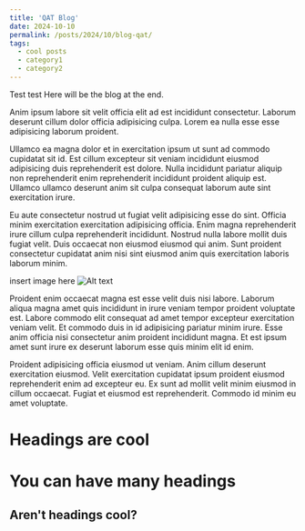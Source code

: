 ```yaml
---
title: 'QAT Blog'
date: 2024-10-10
permalink: /posts/2024/10/blog-qat/
tags:
  - cool posts
  - category1
  - category2
---
```


Test test Here will be the blog at the end.

Anim ipsum labore sit velit officia elit ad est incididunt consectetur. Laborum deserunt cillum dolor officia adipisicing culpa. Lorem ea nulla esse esse adipisicing laborum proident.

Ullamco ea magna dolor et in exercitation ipsum ut sunt ad commodo cupidatat sit id. Est cillum excepteur sit veniam incididunt eiusmod adipisicing duis reprehenderit est dolore. Nulla incididunt pariatur aliquip non reprehenderit enim reprehenderit incididunt proident aliquip est. Ullamco ullamco deserunt anim sit culpa consequat laborum aute sint exercitation irure.

Eu aute consectetur nostrud ut fugiat velit adipisicing esse do sint. Officia minim exercitation exercitation adipisicing officia. Enim magna reprehenderit irure cillum culpa reprehenderit incididunt. Nostrud nulla labore mollit duis fugiat velit. Duis occaecat non eiusmod eiusmod qui anim. Sunt proident consectetur cupidatat anim nisi sint eiusmod anim quis exercitation laboris laborum minim.

insert image here 
![Alt text](/images/image-alignment-300x200.jpg "a title")

Proident enim occaecat magna est esse velit duis nisi labore. Laborum aliqua magna amet quis incididunt in irure veniam tempor proident voluptate est. Labore commodo elit consequat ad amet tempor excepteur exercitation veniam velit. Et commodo duis in id adipisicing pariatur minim irure. Esse anim officia nisi consectetur anim proident incididunt magna. Et est ipsum amet sunt irure ex deserunt laborum esse quis minim elit id enim.

Proident adipisicing officia eiusmod ut veniam. Anim cillum deserunt exercitation eiusmod. Velit exercitation cupidatat ipsum proident eiusmod reprehenderit enim ad excepteur eu. Ex sunt ad mollit velit minim eiusmod in cillum occaecat. Fugiat et eiusmod est reprehenderit. Commodo id minim eu amet voluptate.

Headings are cool
======

You can have many headings
======

Aren't headings cool?
------